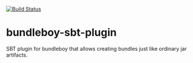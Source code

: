 [![Build Status](https://ci.storm-enroute.com:8080/job/public-bundleboy-sbt-plugin/badge/icon)](https://ci.storm-enroute.com:8080/job/public-bundleboy-sbt-plugin/)

bundleboy-sbt-plugin
====================

SBT plugin for bundleboy that allows creating bundles just like ordinary jar artifacts.
